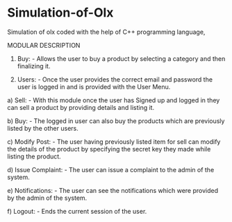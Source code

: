 # Simulation-of-Olx
Simulation of olx coded with the help of C++ programming language,

MODULAR DESCRIPTION
1)	Buy: - Allows the user to buy a product by selecting a category and then finalizing it.

2)	Users: - Once the user provides the correct email and password the user is logged in and is provided with the User Menu.

a)	Sell: - With this module once the user has Signed up and logged in they can sell a product by providing details and listing it.

b)	Buy: - The logged in user can also buy the products which are previously listed by the other users.


c)	Modify Post: - The user having previously listed item for sell can modify the details of the product by specifying the secret key they made while listing the product.

d)	Issue Complaint: - The user can issue a complaint to the admin of the system.


e)	Notifications: - The user can see the notifications which were provided by the admin of the system.

f)	Logout: - Ends the current session of the user.

